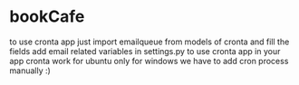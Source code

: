 # bookCafe

to use cronta app just import emailqueue from models of cronta and fill the fields
add email related variables in settings.py to use cronta app in your app
cronta work for ubuntu only for windows we have to add cron process manually :)
